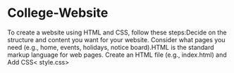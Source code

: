 # College-Website
To create a website using HTML and CSS, follow these steps:Decide on the structure and content you want for your website. Consider what pages you need (e.g., home, events, holidays, notice board).HTML is the standard markup language for web pages. Create an HTML file (e.g., index.html) and Add CSS&lt; style.css>
